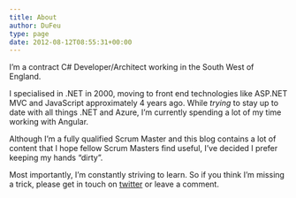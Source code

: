 ```yaml
---
title: About
author: DuFeu
type: page
date: 2012-08-12T08:55:31+00:00
---
```


I’m a contract C# Developer/Architect working in the South West of England.

I specialised in .NET in 2000, moving to front end technologies like ASP.NET MVC and JavaScript approximately 4 years ago. While _trying_ to stay up to date with all things .NET and Azure, I&#8217;m currently spending a lot of my time working with Angular.

Although I&#8217;m a fully qualified Scrum Master and this blog contains a lot of content that I hope fellow Scrum Masters find useful, I&#8217;ve decided I prefer keeping my hands &#8220;dirty&#8221;.

Most importantly, I&#8217;m constantly striving to learn. So if you think I&#8217;m missing a trick, please get in touch on [twitter][1] or leave a comment.

[1]: https://twitter.com/mattdufeu
